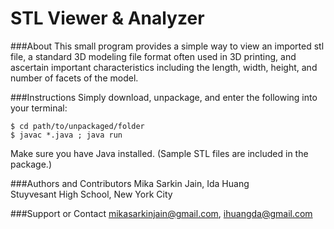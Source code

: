 STL Viewer & Analyzer
=======================

###About
This small program provides a simple way to view an imported stl file, a standard 3D modeling file format often used in 3D printing, and ascertain important characteristics including the length, width, height, and number of facets of the model.

###Instructions
Simply download, unpackage, and enter the following into your terminal:

```
$ cd path/to/unpackaged/folder
$ javac *.java ; java run
```

Make sure you have Java installed.
(Sample STL files are included in the package.) 

###Authors and Contributors
Mika Sarkin Jain, Ida Huang   
Stuyvesant High School, New York City

###Support or Contact
mikasarkinjain@gmail.com, ihuangda@gmail.com
